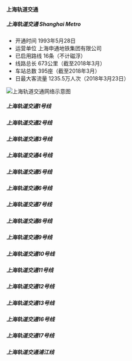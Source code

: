 
#### 上海轨道交通

##### 上海轨道交通 Shanghai Metro
* 开通时间 1993年5月28日
* 运营单位 上海申通地铁集团有限公司
* 已启用路线 16条（不计磁浮）
* 线路总长 673公里（截至2018年3月）
* 车站总数 395座（截至2018年3月）
* 日最大客流量 1235.5万人次（2018年3月23日）

![上海轨道交通网络示意图](https://gss1.bdstatic.com/-vo3dSag_xI4khGkpoWK1HF6hhy/baike/c0%3Dbaike272%2C5%2C5%2C272%2C90/sign=8c680f9bda1373f0e13267cdc566209e/a8773912b31bb051a53224c83d7adab44aede038.jpg)

##### 上海轨道交通1号线

##### 上海轨道交通2号线

##### 上海轨道交通3号线

##### 上海轨道交通4号线

##### 上海轨道交通5号线

##### 上海轨道交通6号线

##### 上海轨道交通7号线

##### 上海轨道交通8号线

##### 上海轨道交通9号线

##### 上海轨道交通10号线

##### 上海轨道交通11号线

##### 上海轨道交通12号线

##### 上海轨道交通13号线

##### 上海轨道交通16号线

##### 上海轨道交通17号线

##### 上海轨道交通浦江线
